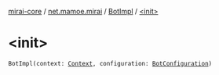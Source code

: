 [mirai-core](../../index.md) / [net.mamoe.mirai](../index.md) / [BotImpl](index.md) / [&lt;init&gt;](./-init-.md)

# &lt;init&gt;

`BotImpl(context: `[`Context`](../../net.mamoe.mirai.utils/-context/index.md)`, configuration: `[`BotConfiguration`](../../net.mamoe.mirai.utils/-bot-configuration/index.md)`)`